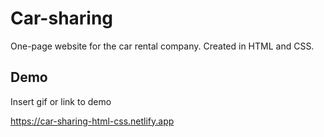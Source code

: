 # Car-sharing

One-page website for the car rental company. Created in HTML and CSS. 
## Demo

Insert gif or link to demo

https://car-sharing-html-css.netlify.app
